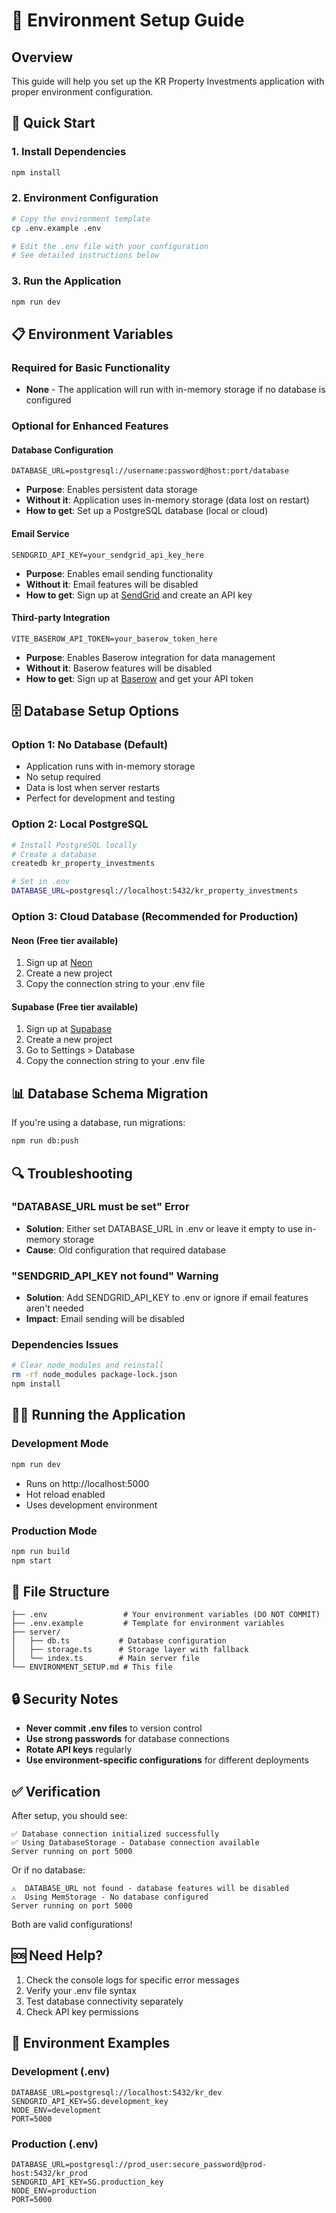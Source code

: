 # 🔧 Environment Setup Guide

## Overview

This guide will help you set up the KR Property Investments application with proper environment configuration.

## 🚀 Quick Start

### 1. Install Dependencies

```bash
npm install
```

### 2. Environment Configuration

```bash
# Copy the environment template
cp .env.example .env

# Edit the .env file with your configuration
# See detailed instructions below
```

### 3. Run the Application

```bash
npm run dev
```

## 📋 Environment Variables

### Required for Basic Functionality

- **None** - The application will run with in-memory storage if no database is configured

### Optional for Enhanced Features

#### Database Configuration

```env
DATABASE_URL=postgresql://username:password@host:port/database
```

- **Purpose**: Enables persistent data storage
- **Without it**: Application uses in-memory storage (data lost on restart)
- **How to get**: Set up a PostgreSQL database (local or cloud)

#### Email Service

```env
SENDGRID_API_KEY=your_sendgrid_api_key_here
```

- **Purpose**: Enables email sending functionality
- **Without it**: Email features will be disabled
- **How to get**: Sign up at [SendGrid](https://sendgrid.com/) and create an API key

#### Third-party Integration

```env
VITE_BASEROW_API_TOKEN=your_baserow_token_here
```

- **Purpose**: Enables Baserow integration for data management
- **Without it**: Baserow features will be disabled
- **How to get**: Sign up at [Baserow](https://baserow.io/) and get your API token

## 🗄️ Database Setup Options

### Option 1: No Database (Default)

- Application runs with in-memory storage
- No setup required
- Data is lost when server restarts
- Perfect for development and testing

### Option 2: Local PostgreSQL

```bash
# Install PostgreSQL locally
# Create a database
createdb kr_property_investments

# Set in .env
DATABASE_URL=postgresql://localhost:5432/kr_property_investments
```

### Option 3: Cloud Database (Recommended for Production)

#### Neon (Free tier available)

1. Sign up at [Neon](https://neon.tech/)
2. Create a new project
3. Copy the connection string to your .env file

#### Supabase (Free tier available)

1. Sign up at [Supabase](https://supabase.com/)
2. Create a new project
3. Go to Settings > Database
4. Copy the connection string to your .env file

## 📊 Database Schema Migration

If you're using a database, run migrations:

```bash
npm run db:push
```

## 🔍 Troubleshooting

### "DATABASE_URL must be set" Error

- **Solution**: Either set DATABASE_URL in .env or leave it empty to use in-memory storage
- **Cause**: Old configuration that required database

### "SENDGRID_API_KEY not found" Warning

- **Solution**: Add SENDGRID_API_KEY to .env or ignore if email features aren't needed
- **Impact**: Email sending will be disabled

### Dependencies Issues

```bash
# Clear node_modules and reinstall
rm -rf node_modules package-lock.json
npm install
```

## 🏃‍♂️ Running the Application

### Development Mode

```bash
npm run dev
```

- Runs on http://localhost:5000
- Hot reload enabled
- Uses development environment

### Production Mode

```bash
npm run build
npm start
```

## 📁 File Structure

```
├── .env                 # Your environment variables (DO NOT COMMIT)
├── .env.example         # Template for environment variables
├── server/
│   ├── db.ts           # Database configuration
│   ├── storage.ts      # Storage layer with fallback
│   └── index.ts        # Main server file
└── ENVIRONMENT_SETUP.md # This file
```

## 🔒 Security Notes

- **Never commit .env files** to version control
- **Use strong passwords** for database connections
- **Rotate API keys** regularly
- **Use environment-specific configurations** for different deployments

## ✅ Verification

After setup, you should see:

```
✅ Database connection initialized successfully
✅ Using DatabaseStorage - Database connection available
Server running on port 5000
```

Or if no database:

```
⚠️  DATABASE_URL not found - database features will be disabled
⚠️  Using MemStorage - No database configured
Server running on port 5000
```

Both are valid configurations!

## 🆘 Need Help?

1. Check the console logs for specific error messages
2. Verify your .env file syntax
3. Test database connectivity separately
4. Check API key permissions

## 🔄 Environment Examples

### Development (.env)

```env
DATABASE_URL=postgresql://localhost:5432/kr_dev
SENDGRID_API_KEY=SG.development_key
NODE_ENV=development
PORT=5000
```

### Production (.env)

```env
DATABASE_URL=postgresql://prod_user:secure_password@prod-host:5432/kr_prod
SENDGRID_API_KEY=SG.production_key
NODE_ENV=production
PORT=5000
```
